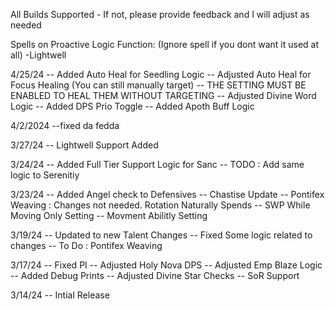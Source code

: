 All Builds Supported - If not, please provide feedback and I will adjust as needed

Spells on Proactive Logic Function: (Ignore spell if you dont want it used at all)
-Lightwell

4/25/24
-- Added Auto Heal for Seedling Logic 
-- Adjusted Auto Heal for Focus Healing (You can still manually target) -- THE SETTING MUST BE ENABLED TO HEAL THEM WITHOUT TARGETING
-- Adjusted Divine Word Logic
-- Added DPS Prio Toggle
-- Added Apoth Buff Logic


4/2/2024
--fixed da fedda

3/27/24
-- Lightwell Support Added

3/24/24
-- Added Full Tier Support Logic for Sanc 
-- TODO : Add same logic to Serenitiy


3/23/24
-- Added Angel check to Defensives
-- Chastise Update
-- Pontifex Weaving : Changes not needed. Rotation Naturally Spends
-- SWP While Moving Only Setting
-- Movment Abilitly Setting

3/19/24
-- Updated to new Talent Changes
-- Fixed Some logic related to changes
-- To Do : Pontifex Weaving 

3/17/24
-- Fixed PI
-- Adjusted Holy Nova DPS
-- Adjusted Emp Blaze Logic
-- Added Debug Prints
-- Adjusted Divine Star Checks
-- SoR Support


3/14/24
-- Intial Release